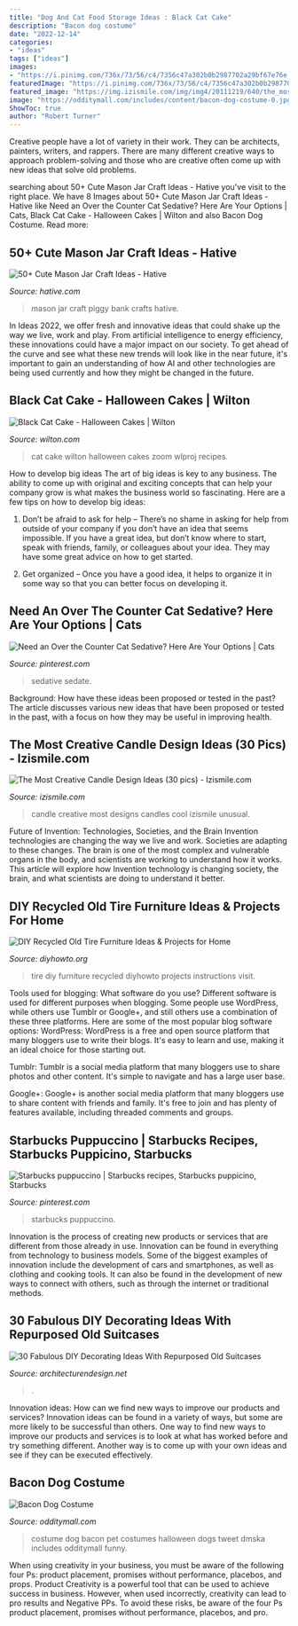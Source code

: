 ```yaml
---
title: "Dog And Cat Food Storage Ideas : Black Cat Cake"
description: "Bacon dog costume"
date: "2022-12-14"
categories:
- "ideas"
tags: ["ideas"]
images:
- "https://i.pinimg.com/736x/73/56/c4/7356c47a302b0b2987702a29bf67e76e.jpg"
featuredImage: "https://i.pinimg.com/736x/73/56/c4/7356c47a302b0b2987702a29bf67e76e.jpg"
featured_image: "https://img.izismile.com/img/img4/20111219/640/the_most_creative_candle_design_ideas_640_11.jpg"
image: "https://odditymall.com/includes/content/bacon-dog-costume-0.jpg"
ShowToc: true
author: "Robert Turner"
---
```



Creative people have a lot of variety in their work. They can be architects, painters, writers, and rappers. There are many different creative ways to approach problem-solving and those who are creative often come up with new ideas that solve old problems.

	

		
searching about 50+ Cute Mason Jar Craft Ideas - Hative you've visit to the right place. We have 8 Images about 50+ Cute Mason Jar Craft Ideas - Hative like Need an Over the Counter Cat Sedative? Here Are Your Options | Cats, Black Cat Cake - Halloween Cakes | Wilton and also Bacon Dog Costume. Read more:
		
    
## 50+ Cute Mason Jar Craft Ideas - Hative

<img loading=lazy src="https://hative.com/wp-content/uploads/2014/02/mason-jar-crafts/mason-jar-craft-of-piggy-bank-2.jpg" onerror="this.onerror=null;this.src='https://tse4.mm.bing.net/th?id=OIP.MJKQIs7q3Y0bBFAzYQ2eNwHaKX&amp;pid=15.1';" alt="50+ Cute Mason Jar Craft Ideas - Hative">

_Source: hative.com_

>mason jar craft piggy bank crafts hative. 

	

In Ideas 2022, we offer fresh and innovative ideas that could shake up the way we live, work and play. From artificial intelligence to energy efficiency, these innovations could have a major impact on our society. To get ahead of the curve and see what these new trends will look like in the near future, it's important to gain an understanding of how AI and other technologies are being used currently and how they might be changed in the future.

    
## Black Cat Cake - Halloween Cakes | Wilton

<img loading=lazy src="https://www.wilton.com/dw/image/v2/AAWA_PRD/on/demandware.static/-/Sites-wilton-project-master/default/dw92e47846/images/project/WLPROJ-9290/CaCaHa_46518-3.jpg?sw=1440&amp;sh=750&amp;sm=fit" onerror="this.onerror=null;this.src='https://tse1.mm.bing.net/th?id=OIP.CzlQp8g8eggndTHmYmS5KwHaHa&amp;pid=15.1';" alt="Black Cat Cake - Halloween Cakes | Wilton">

_Source: wilton.com_

>cat cake wilton halloween cakes zoom wlproj recipes. 

	

How to develop big ideas
The art of big ideas is key to any business. The ability to come up with original and exciting concepts that can help your company grow is what makes the business world so fascinating. Here are a few tips on how to develop big ideas:
1. Don’t be afraid to ask for help – There’s no shame in asking for help from outside of your company if you don’t have an idea that seems impossible. If you have a great idea, but don’t know where to start, speak with friends, family, or colleagues about your idea. They may have some great advice on how to get started.

2. Get organized – Once you have a good idea, it helps to organize it in some way so that you can better focus on developing it.

    
## Need An Over The Counter Cat Sedative? Here Are Your Options | Cats

<img loading=lazy src="https://i.pinimg.com/736x/00/d1/1e/00d11e04ea528b131d62384ccf30ff7f.jpg" onerror="this.onerror=null;this.src='https://tse4.mm.bing.net/th?id=OIP.S9XB-IpMNE9AjA4mM6Bu4AHaPH&amp;pid=15.1';" alt="Need an Over the Counter Cat Sedative? Here Are Your Options | Cats">

_Source: pinterest.com_

>sedative sedate. 

	

Background: How have these ideas been proposed or tested in the past?
The article discusses various new ideas that have been proposed or tested in the past, with a focus on how they may be useful in improving health.

    
## The Most Creative Candle Design Ideas (30 Pics) - Izismile.com

<img loading=lazy src="https://img.izismile.com/img/img4/20111219/640/the_most_creative_candle_design_ideas_640_11.jpg" onerror="this.onerror=null;this.src='https://tse1.mm.bing.net/th?id=OIP.6URsDko39peY3dMVtoKdygHaHZ&amp;pid=15.1';" alt="The Most Creative Candle Design Ideas (30 pics) - Izismile.com">

_Source: izismile.com_

>candle creative most designs candles cool izismile unusual. 

	

Future of Invention: Technologies, Societies, and the Brain
Invention technologies are changing the way we live and work. Societies are adapting to these changes. The brain is one of the most complex and vulnerable organs in the body, and scientists are working to understand how it works. This article will explore how Invention technology is changing society, the brain, and what scientists are doing to understand it better.

    
## DIY Recycled Old Tire Furniture Ideas &amp; Projects For Home

<img loading=lazy src="http://www.diyhowto.org/wp-content/uploads/DIYHowto-DIY-Old-Tire-Furniture-Ideas-Projects-16.jpg" onerror="this.onerror=null;this.src='https://tse3.mm.bing.net/th?id=OIP.RhhpXJBvCF5HjN94rDI3agHaRq&amp;pid=15.1';" alt="DIY Recycled Old Tire Furniture Ideas &amp; Projects for Home">

_Source: diyhowto.org_

>tire diy furniture recycled diyhowto projects instructions visit. 

	

Tools used for blogging: What software do you use?
Different software is used for different purposes when blogging. Some people use WordPress, while others use Tumblr or Google+, and still others use a combination of these three platforms. Here are some of the most popular blog software options: 
WordPress: WordPress is a free and open source platform that many bloggers use to write their blogs. It's easy to learn and use, making it an ideal choice for those starting out. 

Tumblr: Tumblr is a social media platform that many bloggers use to share photos and other content. It's simple to navigate and has a large user base. 

Google+: Google+ is another social media platform that many bloggers use to share content with friends and family. It's free to join and has plenty of features available, including threaded comments and groups.

    
## Starbucks Puppuccino | Starbucks Recipes, Starbucks Puppicino, Starbucks

<img loading=lazy src="https://i.pinimg.com/736x/73/56/c4/7356c47a302b0b2987702a29bf67e76e.jpg" onerror="this.onerror=null;this.src='https://tse2.mm.bing.net/th?id=OIP.ebdAhCUkuaDBY601AzGcNgHaJ3&amp;pid=15.1';" alt="Starbucks puppuccino | Starbucks recipes, Starbucks puppicino, Starbucks">

_Source: pinterest.com_

>starbucks puppuccino. 

	

Innovation is the process of creating new products or services that are different from those already in use. Innovation can be found in everything from technology to business models. Some of the biggest examples of innovation include the development of cars and smartphones, as well as clothing and cooking tools. It can also be found in the development of new ways to connect with others, such as through the internet or traditional methods.

    
## 30 Fabulous DIY Decorating Ideas With Repurposed Old Suitcases

<img loading=lazy src="https://cdn.architecturendesign.net/wp-content/uploads/2015/07/AD-Old-Suitcases-Decor-18.jpg" onerror="this.onerror=null;this.src='https://tse1.mm.bing.net/th?id=OIP.YJRZxwZMXK32rv2SYXByBgHaJ4&amp;pid=15.1';" alt="30 Fabulous DIY Decorating Ideas With Repurposed Old Suitcases">

_Source: architecturendesign.net_

>. 

	

Innovation ideas: How can we find new ways to improve our products and services?
Innovation ideas can be found in a variety of ways, but some are more likely to be successful than others. One way to find new ways to improve our products and services is to look at what has worked before and try something different. Another way is to come up with your own ideas and see if they can be executed effectively.

    
## Bacon Dog Costume

<img loading=lazy src="https://odditymall.com/includes/content/bacon-dog-costume-0.jpg" onerror="this.onerror=null;this.src='https://tse2.mm.bing.net/th?id=OIP.VNEUNAfGfnxmdY2JakDe-AHaG1&amp;pid=15.1';" alt="Bacon Dog Costume">

_Source: odditymall.com_

>costume dog bacon pet costumes halloween dogs tweet dmska includes odditymall funny. 

	

When using creativity in your business, you must be aware of the following four Ps: product placement, promises without performance, placebos, and props. Product
Creativity is a powerful tool that can be used to achieve success in business. However, when used incorrectly, creativity can lead to pro results and Negative PPs. To avoid these risks, be aware of the four Ps product placement, promises without performance, placebos, and pro.

